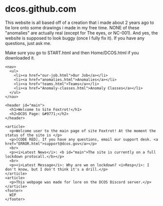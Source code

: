 # dcos.github.com
This website is all based off of a creation that i made about 2 years ago to tie lore onto some drawings i made in my free time. NONE of these "anomalies" are actually real (except for The eyes, or NC-001). And yes, the website is supposed to look buggy (once I fully fix it). If you have any questions, just ask me.

Make sure you go to START.html and then Home/DCOS.html if you downloaded it.

<!DOCTYPE html>

<html lang="en" id="main">

  <head>
    <meta charset="UTF-8">
    <meta name="viewport" content="width=device-width, initial-scale=1.0">
    <link rel="stylesheet" href="style2.css">
    <link rel="stylesheet" href="dcos-style_reset.css">
    <title>DCOS Foxtrot Page</title>
  </head>

  <body>

    <nav>
      <ul>
        <li><a href="our-job.html">Our Job</a></li>
        <li><a href="anomalies.html">Anomalies</a></li>
        <li><a href="teams.html">Teams</a></li>
        <li><a href="Anomaly-classes.html">Anomaly Classes</a></li>
      </ul>
    </nav>

    <header id="main">
      <h1>Welcome to Site Foxtrot!</h1>
      <h2>DCOS Page: &#9771;</h2>
    </header>

    <article>
      <p>Welcome user to the main page of site Foxtrot! At the moment the status of the site is </p>
      <p>[CODE RED]. If you have any questions, email our support desk. <a href="ERROR.html">support@dcos.gov</a></p>
      <br>
      <p><i>Latest News</i>: <b id="main">The site is currently on a full lockdown protocall.</b></p>
      <br>
      <p><i>Latest Message</i>: Why are we on lockdown? <i>Resp</i>: I don't know, but I don't think it's a drill.</p>
    </article>
    <article>
      <p>This webpage was made for lore on the DCOS Discord server.</p>
    </article>
    <footer>
      WIP
    </footer>
  </body>

</html>